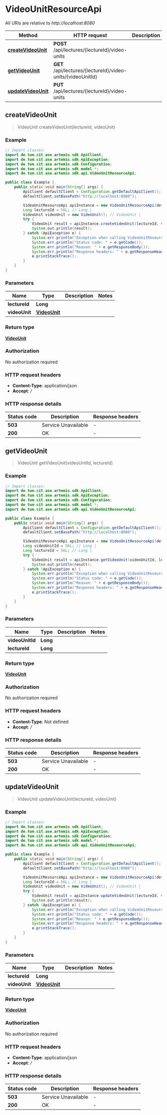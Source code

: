 # VideoUnitResourceApi

All URIs are relative to *http://localhost:8080*

| Method | HTTP request | Description |
|------------- | ------------- | -------------|
| [**createVideoUnit**](VideoUnitResourceApi.md#createVideoUnit) | **POST** /api/lectures/{lectureId}/video-units |  |
| [**getVideoUnit**](VideoUnitResourceApi.md#getVideoUnit) | **GET** /api/lectures/{lectureId}/video-units/{videoUnitId} |  |
| [**updateVideoUnit**](VideoUnitResourceApi.md#updateVideoUnit) | **PUT** /api/lectures/{lectureId}/video-units |  |



## createVideoUnit

> VideoUnit createVideoUnit(lectureId, videoUnit)



### Example

```java
// Import classes:
import de.tum.cit.ase.artemis.sdk.ApiClient;
import de.tum.cit.ase.artemis.sdk.ApiException;
import de.tum.cit.ase.artemis.sdk.Configuration;
import de.tum.cit.ase.artemis.sdk.model.*;
import de.tum.cit.ase.artemis.sdk.api.VideoUnitResourceApi;

public class Example {
    public static void main(String[] args) {
        ApiClient defaultClient = Configuration.getDefaultApiClient();
        defaultClient.setBasePath("http://localhost:8080");

        VideoUnitResourceApi apiInstance = new VideoUnitResourceApi(defaultClient);
        Long lectureId = 56L; // Long | 
        VideoUnit videoUnit = new VideoUnit(); // VideoUnit | 
        try {
            VideoUnit result = apiInstance.createVideoUnit(lectureId, videoUnit);
            System.out.println(result);
        } catch (ApiException e) {
            System.err.println("Exception when calling VideoUnitResourceApi#createVideoUnit");
            System.err.println("Status code: " + e.getCode());
            System.err.println("Reason: " + e.getResponseBody());
            System.err.println("Response headers: " + e.getResponseHeaders());
            e.printStackTrace();
        }
    }
}
```

### Parameters


| Name | Type | Description  | Notes |
|------------- | ------------- | ------------- | -------------|
| **lectureId** | **Long**|  | |
| **videoUnit** | [**VideoUnit**](VideoUnit.md)|  | |

### Return type

[**VideoUnit**](VideoUnit.md)

### Authorization

No authorization required

### HTTP request headers

- **Content-Type**: application/json
- **Accept**: */*

### HTTP response details
| Status code | Description | Response headers |
|-------------|-------------|------------------|
| **503** | Service Unavailable |  -  |
| **200** | OK |  -  |


## getVideoUnit

> VideoUnit getVideoUnit(videoUnitId, lectureId)



### Example

```java
// Import classes:
import de.tum.cit.ase.artemis.sdk.ApiClient;
import de.tum.cit.ase.artemis.sdk.ApiException;
import de.tum.cit.ase.artemis.sdk.Configuration;
import de.tum.cit.ase.artemis.sdk.model.*;
import de.tum.cit.ase.artemis.sdk.api.VideoUnitResourceApi;

public class Example {
    public static void main(String[] args) {
        ApiClient defaultClient = Configuration.getDefaultApiClient();
        defaultClient.setBasePath("http://localhost:8080");

        VideoUnitResourceApi apiInstance = new VideoUnitResourceApi(defaultClient);
        Long videoUnitId = 56L; // Long | 
        Long lectureId = 56L; // Long | 
        try {
            VideoUnit result = apiInstance.getVideoUnit(videoUnitId, lectureId);
            System.out.println(result);
        } catch (ApiException e) {
            System.err.println("Exception when calling VideoUnitResourceApi#getVideoUnit");
            System.err.println("Status code: " + e.getCode());
            System.err.println("Reason: " + e.getResponseBody());
            System.err.println("Response headers: " + e.getResponseHeaders());
            e.printStackTrace();
        }
    }
}
```

### Parameters


| Name | Type | Description  | Notes |
|------------- | ------------- | ------------- | -------------|
| **videoUnitId** | **Long**|  | |
| **lectureId** | **Long**|  | |

### Return type

[**VideoUnit**](VideoUnit.md)

### Authorization

No authorization required

### HTTP request headers

- **Content-Type**: Not defined
- **Accept**: */*

### HTTP response details
| Status code | Description | Response headers |
|-------------|-------------|------------------|
| **503** | Service Unavailable |  -  |
| **200** | OK |  -  |


## updateVideoUnit

> VideoUnit updateVideoUnit(lectureId, videoUnit)



### Example

```java
// Import classes:
import de.tum.cit.ase.artemis.sdk.ApiClient;
import de.tum.cit.ase.artemis.sdk.ApiException;
import de.tum.cit.ase.artemis.sdk.Configuration;
import de.tum.cit.ase.artemis.sdk.model.*;
import de.tum.cit.ase.artemis.sdk.api.VideoUnitResourceApi;

public class Example {
    public static void main(String[] args) {
        ApiClient defaultClient = Configuration.getDefaultApiClient();
        defaultClient.setBasePath("http://localhost:8080");

        VideoUnitResourceApi apiInstance = new VideoUnitResourceApi(defaultClient);
        Long lectureId = 56L; // Long | 
        VideoUnit videoUnit = new VideoUnit(); // VideoUnit | 
        try {
            VideoUnit result = apiInstance.updateVideoUnit(lectureId, videoUnit);
            System.out.println(result);
        } catch (ApiException e) {
            System.err.println("Exception when calling VideoUnitResourceApi#updateVideoUnit");
            System.err.println("Status code: " + e.getCode());
            System.err.println("Reason: " + e.getResponseBody());
            System.err.println("Response headers: " + e.getResponseHeaders());
            e.printStackTrace();
        }
    }
}
```

### Parameters


| Name | Type | Description  | Notes |
|------------- | ------------- | ------------- | -------------|
| **lectureId** | **Long**|  | |
| **videoUnit** | [**VideoUnit**](VideoUnit.md)|  | |

### Return type

[**VideoUnit**](VideoUnit.md)

### Authorization

No authorization required

### HTTP request headers

- **Content-Type**: application/json
- **Accept**: */*

### HTTP response details
| Status code | Description | Response headers |
|-------------|-------------|------------------|
| **503** | Service Unavailable |  -  |
| **200** | OK |  -  |

